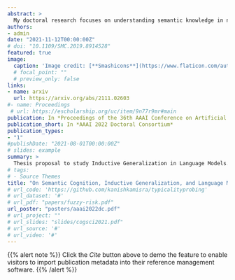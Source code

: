 ```yaml
---
abstract: >
  My doctoral research focuses on understanding semantic knowledge in neural network models trained solely to predict natural language (referred to as language models, or LMs), by drawing on insights from the study of concepts and categories grounded in cognitive science. I propose a framework inspired by 'inductive reasoning,' a phenomenon that sheds light on how humans utilize background knowledge to make inductive leaps and generalize from new pieces of information about concepts and their properties. Drawing from experiments that study inductive reasoning, I propose to analyze semantic inductive generalization in LMs using phenomena observed in human-induction literature, investigate inductive behavior on tasks such as implicit reasoning and emergent feature recognition, and analyze and relate induction dynamics to the learned conceptual representation space.
authors:
- admin 
date: "2021-11-12T00:00:00Z"
# doi: "10.1109/SMC.2019.8914528"
featured: true
image:
  caption: 'Image credit: [**Smashicons**](https://www.flaticon.com/authors/smashicons)'
  # focal_point: ""
  # preview_only: false
links:
- name: arxiv
  url: https://arxiv.org/abs/2111.02603
#- name: Proceedings
 # url: https://escholarship.org/uc/item/9n77r9mr#main
publication: In *Proceedings of the 36th AAAI Conference on Artificial Intelligence (AAAI) Doctoral Consortium. 2022*
publication_short: In *AAAI 2022 Doctoral Consortium*
publication_types:
- "1"
#publishDate: "2021-08-01T00:00:00Z"
# slides: example
summary: >
  Thesis proposal to study Inductive Generalization in Language Models.
# tags:
# - Source Themes
title: "On Semantic Cognition, Inductive Generalization, and Language Models"
# url_code: 'https://github.com/kanishkamisra/typicalityprobing'
# url_dataset: '#'
# url_pdf: "papers/fuzzy-risk.pdf"
url_poster: "posters/aaai2022dc.pdf"
# url_project: ""
# url_slides: "slides/cogsci2021.pdf"
# url_source: '#'
# url_video: '#'
---
```


{{% alert note %}}
Click the *Cite* button above to demo the feature to enable visitors to import publication metadata into their reference management software.
{{% /alert %}}

